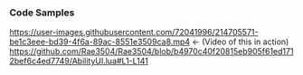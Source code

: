 ### Code Samples
https://user-images.githubusercontent.com/72041996/214705571-be1c3eee-bd39-4f6a-89ac-8551e3509ca8.mp4 <- (Video of this in action) 
https://github.com/Rae3504/Rae3504/blob/b4970c40f20815eb905f61ed1712bef6c4ed7749/AbilityUI.lua#L1-L141



